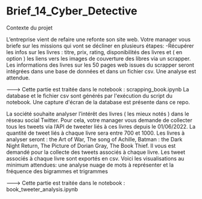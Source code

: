# Brief_14_Cyber_Detective

Contexte du projet

L’entreprise vient de refaire une refonte son site web. Votre manager vous briefe sur les missions qui vont se décliner en plusieurs étapes:
-Récupérer les infos sur les livres : titre, prix, rating, disponibilités des livres et ( en option ) les liens vers les images de couverture des libres via un scrapper. Les informations des livres sur les 50 pages web issues du scrapper seront intégrées dans une base de données et dans un fichier csv. Une analyse est attendue.

---> Cette partie est traitée dans le notebook : scrapping_book.ipynb
La database et le fichier csv sont générés par l'exécution du script du notebook.
Une capture d'écran de la database est présente dans ce repo.


La société souhaite analyser l’intérêt des livres ( les mieux notés ) dans le réseau social Twitter. Pour cela, votre manager vous demande de collecter tous les tweets via l’API de tweeter liés à ces livres depuis le 01/06/2022. La quantité de tweet liés à chaque livre sera entre 700 et 1000. Les livres à analyser seront : the Art of War, The song of Achille, Batman : the Dark Night Return, The Picture of Dorian Gray, The Book Thief. Il vous est demandé pour la collecte des tweets associés à chaque livre. Les tweet associés à chaque livre sont exportés en csv.
Voici les visualisations au minimum attendues: une analyse nuage de mots à représenter et la fréquence des bigrammes et trigrammes

---> Cette partie est traitée dans le notebook : book_tweeter_analysis.ipynb
